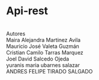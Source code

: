 # Api-rest
<br>
Autores
<br>
Maira Alejandra Martinez Avila
<br>
Mauricio José Valeta Guzmán
<br>
Cristian Camilo Tarras Marquez 
<br>
Joel David Salcedo Ojeda
<br>
yuranis maria ubarnes salazar
<br>
ANDRES FELIPE TIRADO SALGADO 
